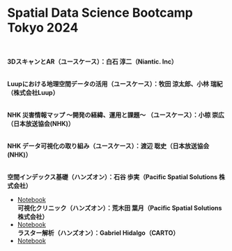 # Spatial Data Science Bootcamp Tokyo 2024</br>
</br>

**3DスキャンとAR（ユースケース）：白石 淳二（Niantic. Inc）**</br>
</br>

**Luupにおける地理空間データの活用（ユースケース）：牧田 涼太郎、小林 瑞紀（株式会社Luup）**</br>
</br>

**NHK 災害情報マップ 〜開発の経緯、運用と課題〜 （ユースケース）：小椋 崇広（日本放送協会(NHK)）**</br>
</br>

**NHK データ可視化の取り組み（ユースケース）：渡辺 聡史（日本放送協会(NHK)）**</br>
</br>

**空間インデックス基礎（ハンズオン）：石谷 歩実（Pacific Spatial Solutions 株式会社）**</br>
- <a href="https://github.com/pacificspatial/Spatial_Data_Science_Bootcamp_Tokyo_2024/tree/main/ayumi_ishitani">Notebook</a></br>
**可視化クリニック（ハンズオン）：荒木田 葉月（Pacific Spatial Solutions 株式会社）**</br>
- <a href="https://github.com/pacificspatial/Spatial_Data_Science_Bootcamp_Tokyo_2024/blob/main/hazuki-arakida/sds_bootcamp_2024_arakida.ipynb">Notebook</a></br>
**ラスター解析（ハンズオン）：Gabriel Hidalgo（CARTO）**</br>
- <a href="https://github.com/CartoDB/SDS-bootcamp-Tokyo-May24/tree/master/Raster%20Analysis%20Presentation">Notebook</a></br>
